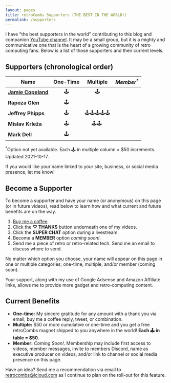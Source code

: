```yaml
---
layout: pages
title: retroCombs Supporters (THE BEST IN THE WORLD!)
permalink: /supporters
---
```


<!--
img class="category" src="http://www.stevencombs.com/images/design/about.svg" width="20%" />
-->

I have "the best supporters in the world" contributing to this blog and companion [YouTube channel](https://www.youtube.com/stevencombs). It may be a small group, but it is a mighty and communicative one that is the heart of a growing community of retro computing fans. Below is a list of those supporters and their current levels.

## Supporters (chronological order)

| **Name**           | **One-Time** | **Multiple** | *Member*<sup>*</sup> |
|--------------------|:------------:|:------------:|:--------------------:|
| **[Jamie Copeland](https://twitter.com/slofunk)** |      🕹️      |      🕹️      |                    |
| **Rapoza Glen**    |      🕹️      |              |                      |
| **Jeffrey Phipps** |      🕹️      |   🕹️🕹️🕹️🕹️🕹️     |                      |
| **Mislav Krleža**  |      🕹️      |   🕹️🕹️  ️    |                      |
| **Mark Dell**      |      🕹️      |              |                      |

<sup>*</sup>Option not yet available. Each 🕹️ in multiple column = $50 increments. Updated 2021-10-17.

If you would like your name linked to your site, business, or social media presence, let me know!

## Become a Supporter

To become a supporter and have your name (or anonymous) on this page (or in future videos), read below to learn how and what current and future benefits are on the way.

1. [Buy me a coffee](https://www.buymeacoffee.com/retrocombs).
2. Click the **♡ THANKS** button underneath one of my videos.
3. Click the **SUPER CHAT** option during a livestream.
4. Become a **MEMBER** option *coming soon!*.
5. Send me a piece of retro or retro-related tech. Send me an email to discuss where to send.

No matter which option you choose, your name will appear on this page in one or multiple categories; one-time, multiple, and/or member (coming soon).

Your support, along with my use of Google Adsense and Amazon Affiliate links, allows me to provide more gadget and retro-computing content.

## Current Benefits

- **One-time:** My sincere gratitude for any amount with a thank you via email; buy me a coffee reply, tweet, or combination.
- **Multiple:** $50 or more cumulative or one-time and you get a free retroCombs magnet shipped to you anywhere in the world! **Each 🕹️ in table = $50**.
- **Member:** *Coming Soon!*. Membership may include first access to videos, member messages, invite to members Discord, name as executive producer on videos, and/or link to channel or social media presence on this page.

Have an idea? Send me a recommendation via email to <retrocombs@icloud.com> as I continue to plan on the roll-out for this feature.
